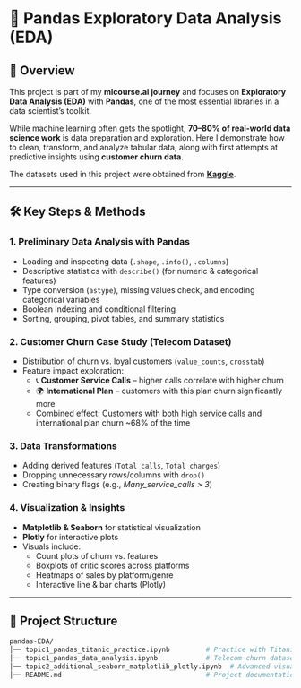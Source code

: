 # 🐼 Pandas Exploratory Data Analysis (EDA)

## 📌 Overview  
This project is part of my **mlcourse.ai journey** and focuses on **Exploratory Data Analysis (EDA)** with **Pandas**, one of the most essential libraries in a data scientist’s toolkit.  

While machine learning often gets the spotlight, **70–80% of real-world data science work** is data preparation and exploration. Here I demonstrate how to clean, transform, and analyze tabular data, along with first attempts at predictive insights using **customer churn data**.  

The datasets used in this project were obtained from **[Kaggle](https://www.kaggle.com/)**.  

---

## 🛠️ Key Steps & Methods

### 1. Preliminary Data Analysis with Pandas  
- Loading and inspecting data (`.shape`, `.info()`, `.columns`)  
- Descriptive statistics with `describe()` (for numeric & categorical features)  
- Type conversion (`astype`), missing values check, and encoding categorical variables  
- Boolean indexing and conditional filtering  
- Sorting, grouping, pivot tables, and summary statistics  

### 2. Customer Churn Case Study (Telecom Dataset)  
- Distribution of churn vs. loyal customers (`value_counts`, `crosstab`)  
- Feature impact exploration:  
  - 📞 **Customer Service Calls** – higher calls correlate with higher churn  
  - 🌍 **International Plan** – customers with this plan churn significantly more  
  - Combined effect: Customers with both high service calls and international plan churn ~68% of the time  

### 3. Data Transformations  
- Adding derived features (`Total calls`, `Total charges`)  
- Dropping unnecessary rows/columns with `drop()`  
- Creating binary flags (e.g., *Many_service_calls > 3*)  

### 4. Visualization & Insights  
- **Matplotlib & Seaborn** for statistical visualization  
- **Plotly** for interactive plots  
- Visuals include:  
  - Count plots of churn vs. features  
  - Boxplots of critic scores across platforms  
  - Heatmaps of sales by platform/genre  
  - Interactive line & bar charts (Plotly)  

---

## 📂 Project Structure  

```bash
pandas-EDA/
│── topic1_pandas_titanic_practice.ipynb         # Practice with Titanic dataset
│── topic1_pandas_data_analysis.ipynb            # Telecom churn dataset analysis
│── topic2_additional_seaborn_matplotlib_plotly.ipynb  # Advanced visualizations
│── README.md                                    # Project documentation

